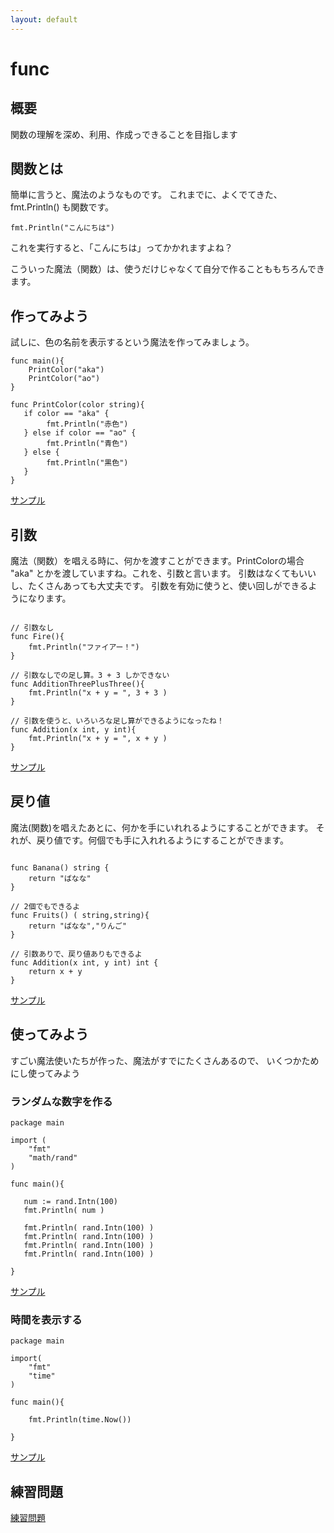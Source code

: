 ```yaml
---
layout: default
---
```


# func

## 概要

関数の理解を深め、利用、作成っできることを目指します

## 関数とは

簡単に言うと、魔法のようなものです。
これまでに、よくでてきた、fmt.Println() も関数です。

```
fmt.Println("こんにちは")
```
これを実行すると、「こんにちは」ってかかれますよね？

こういった魔法（関数）は、使うだけじゃなくて自分で作ることももちろんできます。

## 作ってみよう

試しに、色の名前を表示するという魔法を作ってみましょう。

```
func main(){
    PrintColor("aka")
    PrintColor("ao")
}

func PrintColor(color string){
   if color == "aka" {
        fmt.Println("赤色")
   } else if color == "ao" {
        fmt.Println("青色")
   } else {
        fmt.Println("黒色")
   }
}

```
[サンプル](http://play.golang.org/p/ltXleaMNWA)


## 引数

魔法（関数）を唱える時に、何かを渡すことができます。PrintColorの場合 "aka"
とかを渡していますね。これを、引数と言います。
引数はなくてもいいし、たくさんあっても大丈夫です。
引数を有効に使うと、使い回しができるようになります。

```

// 引数なし
func Fire(){
    fmt.Println("ファイアー！")
}

// 引数なしでの足し算。3 + 3 しかできない
func AdditionThreePlusThree(){
    fmt.Println("x + y = ", 3 + 3 )
}

// 引数を使うと、いろいろな足し算ができるようになったね！
func Addition(x int, y int){
    fmt.Println("x + y = ", x + y )
}

```
[サンプル](http://play.golang.org/p/c7HOQclaFY)

## 戻り値

魔法(関数)を唱えたあとに、何かを手にいれれるようにすることができます。
それが、戻り値です。何個でも手に入れれるようにすることができます。


```

func Banana() string {
    return "ばなな"
}

// 2個でもできるよ
func Fruits() ( string,string){
    return "ばなな","りんご"
}

// 引数ありで、戻り値ありもできるよ
func Addition(x int, y int) int {
    return x + y
}

```
[サンプル](http://play.golang.org/p/465ORCnNs4)


## 使ってみよう

すごい魔法使いたちが作った、魔法がすでにたくさんあるので、
いくつかためにし使ってみよう


### ランダムな数字を作る

```
package main 

import (
    "fmt"
    "math/rand"
)

func main(){
   
   num := rand.Intn(100)
   fmt.Println( num )

   fmt.Println( rand.Intn(100) )
   fmt.Println( rand.Intn(100) )
   fmt.Println( rand.Intn(100) )
   fmt.Println( rand.Intn(100) )

}
```
[サンプル](http://play.golang.org/p/beVCTvEOgg)

### 時間を表示する

```
package main

import(
    "fmt"
    "time"
)

func main(){

    fmt.Println(time.Now())

}

```
[サンプル](http://play.golang.org/p/QfZY2J8_A0)


## 練習問題

[練習問題](./practice/func)
